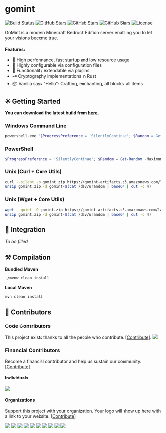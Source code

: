 # gomint

<!-- BUILD BADGE -->
<a href="https://github.com/GoMint/GoMint/actions?query=workflow%3A%22Java+CI%22">
  <img alt="Build Status" src="https://github.com/GoMint/GoMint/workflows/Java%20CI/badge.svg">
</a>

<!-- STAR BADGE -->
<a href="https://github.com/GoMint/GoMint/stargazers">
  <img alt="GitHub Stars" src="https://img.shields.io/github/stars/GoMint/GoMint.svg">
</a>

<!-- ISSUES BADGE -->
<a href="https://github.com/GoMint/GoMint/issues">
  <img alt="GitHub Stars" src="https://img.shields.io/github/issues/GoMint/GoMint.svg">
</a>

<!-- VERSION BADGE -->
<a href="https://github.com/GoMint/GoMint">
  <img alt="GitHub Stars" src="https://img.shields.io/badge/version-1.0.5-green.svg">
</a>

<!-- LICENSE BADGE -->
<a href="https://opensource.org/licenses/BSD-3-Clause">
  <img alt="License" src="https://img.shields.io/badge/License-BSD%203--Clause-blue.svg">
</a>

GoMint is a modern Minecraft Bedrock Edition server enabling you to let your visions become true.

#### Features:
- 🚄 High performance, fast startup and low resource usage
- 🔧 Highly configurable via configuration files
- 🔌 Functionality extendable via plugins
- 🗝 Cryptography implementations in Rust
- 📦 Vanilla says "Hello": Crafting, enchanting, all blocks, all items

## ✳ Getting Started
**You can download the latest build from [here](https://gomint-artifacts.s3.amazonaws.com/latest.zip).**

### Windows Command Line
```bash
powershell.exe "$ProgressPreference = 'SilentlyContinue'; $Random = Get-Random -Maximum 0xFFFFFF; Invoke-WebRequest -Uri 'https://gomint-artifacts.s3.amazonaws.com/latest.zip' -OutFile gomint-$Random.zip; Expand-Archive -LiteralPath gomint-$Random.zip -DestinationPath gomint-$Random"
```

### PowerShell
```powershell
$ProgressPreference = 'SilentlyContinue'; $Random = Get-Random -Maximum 0xFFFFFF; Invoke-WebRequest -Uri 'https://gomint-artifacts.s3.amazonaws.com/latest.zip' -OutFile gomint-$Random.zip; Expand-Archive -LiteralPath gomint-$Random.zip -DestinationPath gomint-$Random
```

### Unix (Curl + Core Utils)
```bash
curl --silent -o gomint.zip https://gomint-artifacts.s3.amazonaws.com/latest.zip
unzip gomint.zip -d gomint-$(cat /dev/urandom | base64 | cut -c 4)
```
### Unix (Wget + Core Utils)
```bash
wget --quiet -O gomint.zip https://gomint-artifacts.s3.amazonaws.com/latest.zip
unzip gomint.zip -d gomint-$(cat /dev/urandom | base64 | cut -c 4)
```

## 💠 Integration
_To be filled_

## ⚒ Compilation
**Bundled Maven**
```bash
./mvnw clean install
```

**Local Maven**
```bash
mvn clean install
```

## 👥 Contributors
### Code Contributors
This project exists thanks to all the people who contribute. [[Contribute](CONTRIBUTING.md)].
<a href="https://github.com/GoMint/GoMint/graphs/contributors"><img src="https://opencollective.com/GoMint/contributors.svg?width=890&button=false" /></a>

### Financial Contributors
Become a financial contributor and help us sustain our community. [[Contribute](https://opencollective.com/GoMint/contribute)]

#### Individuals
<a href="https://opencollective.com/GoMint"><img src="https://opencollective.com/GoMint/individuals.svg?width=890"></a>

#### Organizations
Support this project with your organization. Your logo will show up here with a link to your website. [[Contribute](https://opencollective.com/GoMint/contribute)]

<a href="https://opencollective.com/GoMint/organization/0/website"><img src="https://opencollective.com/GoMint/organization/0/avatar.svg"></a>
<a href="https://opencollective.com/GoMint/organization/1/website"><img src="https://opencollective.com/GoMint/organization/1/avatar.svg"></a>
<a href="https://opencollective.com/GoMint/organization/2/website"><img src="https://opencollective.com/GoMint/organization/2/avatar.svg"></a>
<a href="https://opencollective.com/GoMint/organization/3/website"><img src="https://opencollective.com/GoMint/organization/3/avatar.svg"></a>
<a href="https://opencollective.com/GoMint/organization/4/website"><img src="https://opencollective.com/GoMint/organization/4/avatar.svg"></a>
<a href="https://opencollective.com/GoMint/organization/5/website"><img src="https://opencollective.com/GoMint/organization/5/avatar.svg"></a>
<a href="https://opencollective.com/GoMint/organization/6/website"><img src="https://opencollective.com/GoMint/organization/6/avatar.svg"></a>
<a href="https://opencollective.com/GoMint/organization/7/website"><img src="https://opencollective.com/GoMint/organization/7/avatar.svg"></a>
<a href="https://opencollective.com/GoMint/organization/8/website"><img src="https://opencollective.com/GoMint/organization/8/avatar.svg"></a>
<a href="https://opencollective.com/GoMint/organization/9/website"><img src="https://opencollective.com/GoMint/organization/9/avatar.svg"></a>
